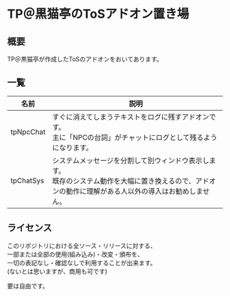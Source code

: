 # TP＠黒猫亭のToSアドオン置き場
## 概要
TP＠黒猫亭が作成したToSのアドオンをおいてあります。  

## 一覧

|名前|説明|
|---|---|
| tpNpcChat | すぐに消えてしまうテキストをログに残すアドオンです。<br>主に「NPCの台詞」がチャットにログとして残るようになります。 |
| tpChatSys | システムメッセージを分割して別ウィンドウ表示します。<br>既存のシステム動作を大幅に置き換えるので、アドオンの動作に理解がある人以外の導入はお勧めしません。 |

## ライセンス
このリポジトリにおける全ソース・リリースに対する、  
一部または全部の使用(組み込み)・改変・頒布を、  
一切の表記なし・確認なしで利用することが出来ます。  
(ないとは思いますが、商用も可です)  

要は自由です。  


